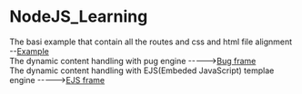 # NodeJS_Learning

The basi example that contain all the routes and css and html file alignment --[Example](https://github.com/pavi-ninjaac/NodeJS_Learning/tree/main/express_app) <br/>
The dynamic content handling with pug engine ----->[Bug frame](https://github.com/pavi-ninjaac/NodeJS_Learning/tree/main/BUG_Exaple)<br/>
The dynamic content handling with EJS(Embeded JavaScript) templae engine ----->[EJS frame](https://github.com/pavi-ninjaac/NodeJS_Learning/tree/main/EJS_Includes)
